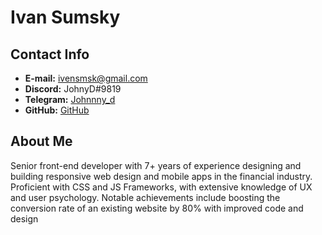 # Ivan Sumsky

## Contact Info
- **E-mail:**  ivensmsk@gmail.com
- **Discord:**  JohnyD#9819
- **Telegram:** [Johnnny_d](https://t.me/Johnnny_d)
- **GitHub:** [GitHub](https://github.com/BonkiDonki)

## About Me
Senior front-end developer with 7+ years of experience designing and building responsive web design and mobile apps in the financial industry. Proficient with CSS and JS Frameworks, with extensive knowledge of UX and user psychology. Notable achievements include boosting the conversion rate of an existing website by 80% with improved code and design


